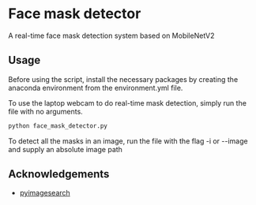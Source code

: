 # Face mask detector
A real-time face mask detection system based on MobileNetV2

## Usage
Before using the script, install the necessary packages by creating the anaconda environment from the environment.yml file.

To use the laptop webcam to do real-time mask detection, simply run the file with no arguments. 

```bash
python face_mask_detector.py
```

To detect all the masks in an image, run the file with the flag -i or --image and supply an absolute image path

## Acknowledgements

* [pyimagesearch](https://pyimagesearch.com/2020/05/04/covid-19-face-mask-detector-with-opencv-keras-tensorflow-and-deep-learning/#download-the-code)
